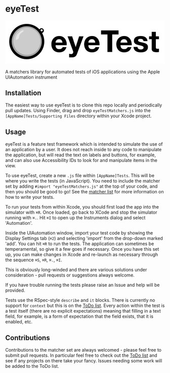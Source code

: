 eyeTest
=======

![eyeTest logo](/SupportingFiles/eyeTest.png?raw=true)

A matchers library for automated tests of iOS applications using the Apple UIAutomation instrument

Installation 
------------

The easiest way to use eyeTest is to clone this repo locally and periodically pull updates. Using Finder, drag and drop `eyeTestMatchers.js` into the `[AppName]Tests/Supporting Files` directory within your Xcode project.

Usage
-----

eyeTest is a feature test framework which is intended to simulate the use of an application by a user. It does not reach inside to any code to manipulate the application, but will read the text on labels and buttons, for example, and can also use Accessibility IDs to look for and manipulate items in the view.

To use eyeTest, create a new `.js` file within `[AppName]Tests`. This will be where you write the tests (in JavaScript). You need to include the matcher set by adding `#import "eyeTestMatchers.js"` at the top of your code, and then you should be good to go! See the [matcher list](MatcherList.md?raw=true) for more information on how to write your tests.

To run your tests from within Xcode, you should first load the app into the simulator with `⌘R`. Once loaded, go back to XCode and stop the simulator running with `⌘.`. Hit `⌘I` to open up the Instruments dialog and select 'Automation'.

Inside the UIAutomation window, import your test code by showing the Display Settings tab (`⌘2`) and selecting 'import' from the drop-down marked 'add'. You can hit `⌘R` to run the tests. The application can sometimes be temperamental, so give it a few goes if necessary. Once you have this set up, you can make changes in Xcode and re-launch as necessary through the sequence `⌘S`, `⌘R`, `⌘.`, `⌘I`.

This is obviously long-winded and there are various solutions under consideration - pull requests or suggestions always welcome.

If you have trouble running the tests please raise an Issue and help will be provided.

Tests use the RSpec-style `describe` and `it` blocks. There is currently no support for `context` but this is on the [ToDo list](https://github.com/james-miller/eyeTest/blob/master/ToDo.md). Every action within the test is a test itself (there are no explicit expectations) meaning that filling in a text field, for example, is a form of expectation that the field exists, that it is enabled, etc.

Contributions
-------------

Contributions to the matcher set are always welcomed - please feel free to submit pull requests. In particular feel free to check out the [ToDo list](https://github.com/james-miller/eyeTest/blob/master/ToDo.md) and see if any projects on there take your fancy. Issues needing some work will be added to the ToDo list.
